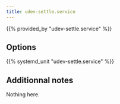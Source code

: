 ```yaml
---
title: udev-settle.service
---
```


{{% provided_by "udev-settle.service" %}}

## Options

{{% systemd_unit "udev-settle.service" %}}

## Additionnal notes

Nothing here.